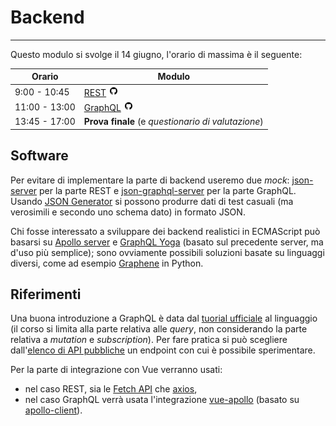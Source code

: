 # Backend

---

Questo modulo si svolge il 14 giugno, l'orario di massima è il seguente:

Orario | Modulo
--- | ---
9:00 - 10:45  | [REST](https://github.com/mapio/fp-spa-2019/tree/master/moduli/backend/01-rest) [![github](../img/github.png)](https://codesandbox.io/s/github/mapio/fp-spa-2019/tree/master/moduli/backend/01-rest/frontend)
11:00 - 13:00 | [GraphQL](https://github.com/mapio/fp-spa-2019/tree/master/moduli/backend/02-graphql) [![github](../img/github.png)](https://codesandbox.io/s/github/mapio/fp-spa-2019/tree/master/moduli/backend/02-graphql/frontend)
13:45 - 17:00 | **Prova finale** (e *questionario di valutazione*)

## Software

Per evitare di implementare la parte di backend useremo due *mock*:
[json-server](https://github.com/typicode/json-server) per la parte REST e
[json-graphql-server](https://github.com/marmelab/json-graphql-server) per la
parte GraphQL. Usando [JSON Generator](https://next.json-generator.com/) si
possono produrre dati di test casuali (ma verosimili e secondo uno schema dato) in
formato JSON.

Chi fosse interessato a sviluppare dei backend realistici in ECMAScript può basarsi su [Apollo server](https://www.apollographql.com/docs/apollo-server/) e [GraphQL Yoga](https://github.com/prisma/https://github.com/prisma/graphql-yoga) (basato sul precedente server, ma d'uso più semplice); sono ovviamente possibili soluzioni basate su linguaggi diversi, come ad esempio [Graphene](https://github.com/graphql-python/graphene) in Python.

## Riferimenti

Una buona introduzione a GraphQL è data dal [tuorial
ufficiale](https://graphql.org/learn/) al linguaggio (il corso si limita alla
parte relativa alle *query*, non considerando la parte relativa a *mutation* e *subscription*). Per fare pratica si può scegliere dall'[elenco di API pubbliche](https://github.com/APIs-guru/graphql-apis) un endpoint con cui è possibile sperimentare.

Per la parte di integrazione con Vue verranno usati:

* nel caso REST, sia le [Fetch API](https://developer.mozilla.org/en-US/docs/Web/API/Fetch_API) che [axios](https://github.com/axios/axios),
* nel caso GraphQL verrà usata l'integrazione [vue-apollo](https://github.com/Akryum/vue-apollo) (basato su [apollo-client](htthttps://github.com/apollographql/apollo-client)).

